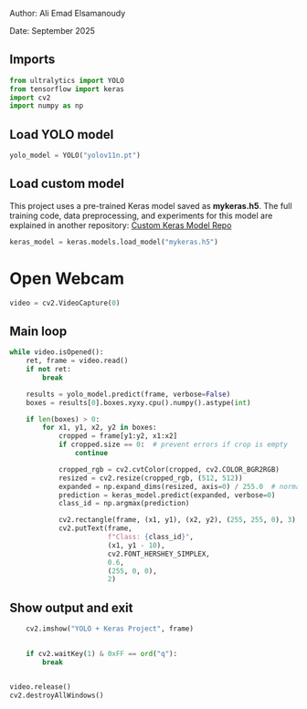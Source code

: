 

Author: Ali Emad Elsamanoudy

Date: September  2025

## Imports
```python
from ultralytics import YOLO
from tensorflow import keras
import cv2
import numpy as np
```
## Load YOLO model
```python
yolo_model = YOLO("yolov11n.pt")
```
## Load custom model
This project uses a pre-trained Keras model saved as **mykeras.h5**. The full training code, data preprocessing, and experiments for this model are explained in another repository: [Custom Keras Model Repo](https://github.com/aliemad5/Keras-custom-image-deep-learning-code)
```python
keras_model = keras.models.load_model("mykeras.h5")
```
# Open Webcam
```python
video = cv2.VideoCapture(0)
```
## Main loop
```python
while video.isOpened(): 
    ret, frame = video.read()
    if not ret:
        break

    results = yolo_model.predict(frame, verbose=False)
    boxes = results[0].boxes.xyxy.cpu().numpy().astype(int)

    if len(boxes) > 0:
        for x1, y1, x2, y2 in boxes:
            cropped = frame[y1:y2, x1:x2]
            if cropped.size == 0:  # prevent errors if crop is empty
                continue

            cropped_rgb = cv2.cvtColor(cropped, cv2.COLOR_BGR2RGB)
            resized = cv2.resize(cropped_rgb, (512, 512))
            expanded = np.expand_dims(resized, axis=0) / 255.0  # normalize
            prediction = keras_model.predict(expanded, verbose=0)
            class_id = np.argmax(prediction)

            cv2.rectangle(frame, (x1, y1), (x2, y2), (255, 255, 0), 3)
            cv2.putText(frame,
                        f"Class: {class_id}",
                        (x1, y1 - 10),
                        cv2.FONT_HERSHEY_SIMPLEX,
                        0.6,
                        (255, 0, 0),
                        2)

```
## Show output and exit
```python
    cv2.imshow("YOLO + Keras Project", frame)

   
    if cv2.waitKey(1) & 0xFF == ord("q"):
        break


video.release()
cv2.destroyAllWindows()
```
